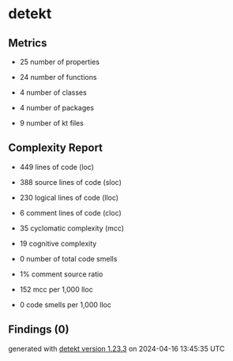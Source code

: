 # detekt

## Metrics

* 25 number of properties

* 24 number of functions

* 4 number of classes

* 4 number of packages

* 9 number of kt files

## Complexity Report

* 449 lines of code (loc)

* 388 source lines of code (sloc)

* 230 logical lines of code (lloc)

* 6 comment lines of code (cloc)

* 35 cyclomatic complexity (mcc)

* 19 cognitive complexity

* 0 number of total code smells

* 1% comment source ratio

* 152 mcc per 1,000 lloc

* 0 code smells per 1,000 lloc

## Findings (0)

generated with [detekt version 1.23.3](https://detekt.dev/) on 2024-04-16 13:45:35 UTC
